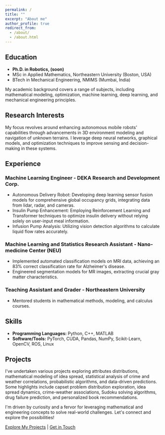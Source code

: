 ```yaml
---
permalink: /
title: ""
excerpt: "About me"
author_profile: true
redirect_from: 
  - /about/
  - /about.html
---
```

## Education
- **Ph.D. in Robotics, (soon)**
- MSc in Applied Mathematics, Northeastern University (Boston, USA)
- BTech in Mechanical Engineering, NMIMS (Mumbai, India)

My academic background covers a range of subjects, including mathematical modeling, optimization, machine learning, deep learning, and mechanical engineering principles.

## Research Interests
My focus revolves around enhancing autonomous mobile robots' capabilities through advancements in 3D environment modeling and navigation of unknown terrains. I leverage deep neural networks, graphical models, and optimization techniques to improve sensing and decision-making in these systems.

## Experience
### Machine Learning Engineer - DEKA Research and Development Corp.
- Autonomous Delivery Robot: Developing deep learning sensor fusion models for comprehensive global occupancy grids, integrating data from lidar, radar, and cameras.
- Insulin Pump Enhancement: Employing Reinforcement Learning and Transformer techniques to optimize insulin delivery without relying solely on user-input meal information.
- Infusion Pump Analysis: Utilizing vision detection algorithms to calculate liquid flow rates accurately.

### Machine Learning and Statistics Research Assistant - Nano-medicine Center (NEU)
- Implemented automated classification models on MRI data, achieving an 83% correct classification rate for Alzheimer's disease.
- Engineered segmentation models for MR images, extracting crucial gray matter characteristics.

### Teaching Assistant and Grader - Northeastern University
- Mentored students in mathematical methods, modeling, and calculus courses.

## Skills
- **Programming Languages:** Python, C++, MATLAB
- **Software/Tools:** PyTorch, CUDA, Pandas, NumPy, Scikit-Learn, OpenCV, ROS, Linux

## Projects
I've undertaken various projects exploring attributes distributions, mathematical modeling of idea spread, statistical analysis of crime and weather correlations, probabilistic algorithms, and data-driven predictions. Some highlights include capset problem distribution exploration, idea spread dynamics, crime-weather associations, Sudoku solving algorithms, drug failure prediction, and personalized book recommendations.

I'm driven by curiosity and a fervor for leveraging mathematical and engineering concepts to solve real-world challenges. Let's connect and explore the possibilities!

[Explore My Projects](#projects) | [Get in Touch](mailto:poddar.nehar@gmail.com)

